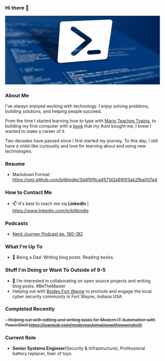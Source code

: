 ### Hi there 👋

![header image](https://github.com/billkindle/billkindle/blob/master/images/powershell.jpg)

### About Me

I've *always* enjoyed working with technology. I enjoy solving problems, building solutions, and helping people succeed.

From the time I started learning how to type with [Mario Teaches Typing](https://archive.org/details/msdos_Mario_Teaches_Typing_1992), to building 
my first computer with a [book](https://www.goodreads.com/book/show/5014046-build-your-own-pc) that my Aunt bought me, I knew I wanted to make a career of it.

Two decades have passed since I first started my journey. To this day, I still have a child-like curiousity and love for learning about and using new technologies. 

### Resume
- Markdown Format: https://gist.github.com/billkindle/3ddf5f9ca4571d2a990f3ab2fba007e4

### How to Contact Me
- 📫 It's best to reach me via **LinkedIn** | https://www.linkedin.com/in/billkindle

### Podcasts
- [Nerd Journey Podcast ep. 180-182](https://nerd-journey.com/?s=Bill+Kindle)

### What I'm Up To
- 🔭 Being a Dad. Writing blog posts. Reading books. 

### Stuff I'm Doing or Want To Outside of 9-5
- 👯 I’m interested in collaborating on open source projects and writing blog posts. #BeTheMaster
- Helping out with [Bsides Fort Wayne](https://bsidesfortwayne.org/) to promote and engage the local cyber security community in Fort Wayne, Indiana USA

### Completed Recently
~~- Helping out with editing and writing tasks for Modern IT Automation with PowerShell https://leanpub.com/modernautomationwithpowershell/~~

### Current Role
- **Senior Systems Engineer**(Security & Infrastructure), Professional battery replacer, fixer of toys. 
